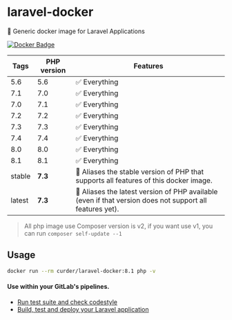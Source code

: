 # laravel-docker
🐳 Generic docker image for Laravel Applications

[![Docker Badge](https://img.shields.io/docker/pulls/curder/laravel-docker)](https://hub.docker.com/r/curder/laravel-docker/)

| Tags | PHP version | Features |
| - | - | - |
| 5.6 | 5.6 | ✅ Everything |
| 7.1 | 7.0 | ✅ Everything |
| 7.0 | 7.1 | ✅ Everything |
| 7.2 | 7.2 | ✅ Everything |
| 7.3 | 7.3 | ✅ Everything |
| 7.4 | 7.4 | ✅ Everything |
| 8.0 | 8.0 | ✅ Everything |
| 8.1 | 8.1 | ✅ Everything |
| stable | **7.3** | 🔗 Aliases the stable version of PHP that supports all features of this docker image.  |
| latest | **7.3** | 🔗 Aliases the latest version of PHP available (even if that version does not support all features yet). |

> All php image use Composer version is v2, if you want use v1, you can run `composer self-update --1`

## Usage

```bash
docker run --rm curder/laravel-docker:8.1 php -v
```

#### Use within your GitLab's pipelines.
* [Run test suite and check codestyle](http://lorisleiva.com/using-gitlabs-pipeline-with-laravel/)
* [Build, test and deploy your Laravel application](http://lorisleiva.com/laravel-deployment-using-gitlab-pipelines/)
